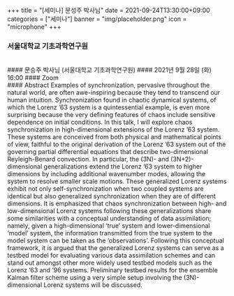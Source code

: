 ﻿+++
title = "[세미나] 문성주 박사님"
date = 2021-09-24T13:30:00+09:00
categories = ["세미나"]
banner = "img/placeholder.png"
icon = "microphone"
+++
###  서울대학교 기초과학연구원
<br>
#### 문승주 박사님 (서울대학교 기초과학연구원)
#### 2021년 9월 28일 (화) 16:00
#### Zoom
<br>
#### Abstract
Examples of synchronization, pervasive throughout the natural world, are often awe-inspiring because they tend to transcend our human intuition. Synchronization found in chaotic dynamical systems, of which the Lorenz ’63 system is a quintessential example, is even more surprising because the very defining features of chaos include sensitive dependence on initial conditions. In this talk, I will explore chaos synchronization in high-dimensional extensions of the Lorenz ’63 system. These systems are conceived from both physical and mathematical points of view, faithful to the original derivation of the Lorenz ’63 system out of the governing partial differential equations that describe two-dimensional Reyleigh-Benard convection. In particular, the (3N)- and (3N+2)-dimensional generalizations extend the Lorenz ’63 system to higher dimensions by including additional wavenumber modes, allowing the system to resolve smaller scale motions. These generalized Lorenz systems exhibit not only self-synchronization when two coupled systems are identical but also generalized synchronization when they are of different dimensions. It is emphasized that chaos synchronization between high- and low-dimensional Lorenz systems following these generalizations share some similarities with a conceptual understanding of data assimilation; namely, given a high-dimensional ‘true’ system and lower-dimensional ‘model’ system, the information transmitted from the true system to the model system can be taken as the ‘observations’. Following this conceptual framework, it is argued that the generalized Lorenz systems can serve as a testbed model for evaluating various data assimilation schemes and can stand out amongst other more widely used testbed models such as the Lorenz ’63 and ’96 systems. Preliminary testbed results for the ensemble Kalman filter scheme using a very simple setup involving the (3N)-dimensional Lorenz systems will be discussed.

